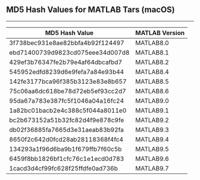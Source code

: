 ## MD5 Hash Values for MATLAB Tars (macOS)
---
|MD5 Hash Value                  |MATLAB Version|
|--------------------------------|--------------|
|3f738bec931e8ae82bbfa4b92f124497|MATLAB8.0	|
|ebd71400739d9823cd075eee34d007d8|MATLAB8.1	|
|429ef3b76347fe2b79e4af64dbcafbd7|MATLAB8.2	|
|545952edfd8239d6e9fefa7a84e93b44|MATLAB8.4     |
|142fe3177bca96f385b3123e83e8b657|MATLAB8.5     |
|75c06aa6dc618be78d72eb5ef93cc2d7|MATLAB8.6	|
|95da67a783e387fc5f1046a04a16fc24|MATLAB9.0     |
|1a82bc01bacb2e4c388c5f044a8011e0|MATLAB9.1	|
|bc2b673152a51b32fc82d4f9e878c9fe|MATLAB9.2     |
|db02f36885fa7665d3e31aeab83b92fa|MATLAB9.3     |
|8650f2c642d0fcd28ab28118368f4fc4|MATLAB9.4     |
|134293a1f96d6ba9b1f679ffb7f60c5b|MATLAB9.5	|
|6459f8bb1826bf1cfc76c1e1ecd0d783|MATLAB9.6     |
|1cacd3d4cf99fc628f25ffdfe0ad736b|MATLAB9.7	|
